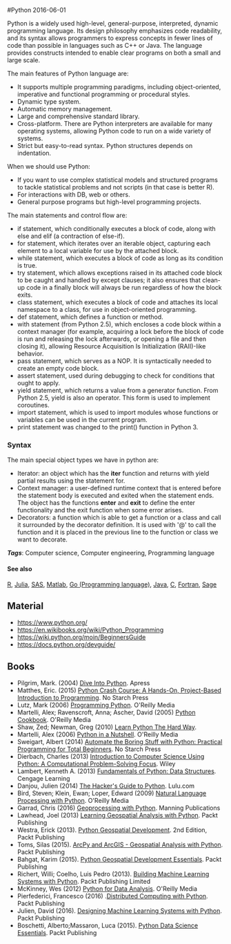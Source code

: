 
#Python
2016-06-01

Python is a widely used high-level, general-purpose, interpreted, dynamic programming language. Its design philosophy emphasizes code readability, and its syntax allows programmers to express concepts in fewer lines of code than possible in languages such as C++ or Java. The language provides constructs intended to enable clear programs on both a small and large scale.


The main features of Python language are:
* It supports multiple programming paradigms, including object-oriented, imperative and functional programming or procedural styles.
* Dynamic type system.
* Automatic memory management.
* Large and comprehensive standard library.
* Cross-platform. There are Python interpreters are available for many operating systems, allowing Python code to run on a wide variety of systems.
* Strict but easy-to-read syntax. Python structures depends on indentation.

When we should use Python:
* If you want to use complex statistical models and structured programs to tackle statistical problems and not scripts (in that case is better R).
* For interactions with DB, web or others.
* General purpose programs but high-level programming projects.


The main statements and control flow are:
* if statement, which conditionally executes a block of code, along with else and elif (a contraction of else-if).
* for statement, which iterates over an iterable object, capturing each element to a local variable for use by the attached block.
* while statement, which executes a block of code as long as its condition is true.
* try statement, which allows exceptions raised in its attached code block to be caught and handled by except clauses; it also ensures that clean-up code in a finally block will always be run regardless of how the block exits.
* class statement, which executes a block of code and attaches its local namespace to a class, for use in object-oriented programming.
* def statement, which defines a function or method.
* with statement (from Python 2.5), which encloses a code block within a context manager (for example, acquiring a lock before the block of code is run and releasing the lock afterwards, or opening a file and then closing it), allowing Resource Acquisition Is Initialization (RAII)-like behavior.
* pass statement, which serves as a NOP. It is syntactically needed to create an empty code block.
* assert statement, used during debugging to check for conditions that ought to apply.
* yield statement, which returns a value from a generator function. From Python 2.5, yield is also an operator. This form is used to implement coroutines.
* import statement, which is used to import modules whose functions or variables can be used in the current program.
* print statement was changed to the print() function in Python 3.

### Syntax
The main special object types we have in python are:
* Iterator: an object which has the __iter__ function and returns with yield partial results using the statement for.
* Context manager: a user-defined runtime context that is entered before the statement body is executed and exited when the statement ends. The object has the functions __enter__ and __exit__ to define the enter functionality and the exit function when some error arises.
* Decorators: a function which is able to get a function or a class and call it surrounded by the decorator definition. It is used with '@' to call the function and it is placed in the previous line to the function or class we want to decorate.

***Tags***: Computer science, Computer engineering, Programming language

#### See also
[R](/r), [Julia](/julia), [SAS](/sas), [Matlab](/matlab), [Go (Programming language)](/go_(programming_language)), [Java](/java), [C](/c), [Fortran](/fortran), [Sage](/sage)
## Material
* https://www.python.org/
* https://en.wikibooks.org/wiki/Python_Programming
* https://wiki.python.org/moin/BeginnersGuide
* https://docs.python.org/devguide/

## Books
* Pilgrim, Mark. (2004) [Dive Into Python](https://www.goodreads.com/book/show/24038.Dive_Into_Python). Apress
* Matthes, Eric. (2015) [Python Crash Course: A Hands-On, Project-Based Introduction to Programming](https://www.goodreads.com/book/show/23241059-python-crash-course). No Starch Press
* Lutz, Mark (2006) [Programming Python](https://www.goodreads.com/book/show/80436.Programming_Python). O'Reilly Media
* Martelli, Alex; Ravenscroft, Anna; Ascher, David (2005) [Python Cookbook](https://www.goodreads.com/book/show/80437.Python_Cookbook). O'Reilly Media
* Shaw, Zed; Newman, Greg (2010) [Learn Python The Hard Way](https://www.goodreads.com/book/show/8341335-learn-python-the-hard-way).
* Martelli, Alex (2006) [Python in a Nutshell](https://www.goodreads.com/book/show/80438.Python_in_a_Nutshell). O'Reilly Media
* Sweigart, Albert (2014) [Automate the Boring Stuff with Python: Practical Programming for Total Beginners](https://www.goodreads.com/book/show/22514127-automate-the-boring-stuff-with-python). No Starch Press
* Dierbach, Charles (2013) [Introduction to Computer Science Using Python: A Computational Problem-Solving Focus](https://www.goodreads.com/book/show/19825917-introduction-to-computer-science-using-python). Wiley
* Lambert, Kenneth A. (2013) [Fundamentals of Python: Data Structures](https://www.goodreads.com/book/show/17993410-fundamentals-of-python). Cengage Learning
* Danjou, Julien (2014) [The Hacker's Guide to Python](https://www.goodreads.com/book/show/21796023-the-hacker-s-guide-to-python). Lulu.com
* Bird, Steven; Klein, Ewan; Loper, Edward (2009) [Natural Language Processing with Python](https://www.goodreads.com/book/show/6392569-natural-language-processing-with-python). O'Reilly Media
* Garrad, Chris (2016) [Geoprocessing with Python](https://www.goodreads.com/book/show/27037122-geoprocessing-with-python). Manning Publications
* Lawhead, Joel (2013) [Learning Geospatial Analysis with Python](https://www.goodreads.com/book/show/18766948-learning-geospatial-analysis-with-python). Packt Publishing
* Westra, Erick (2013). [Python Geospatial Development](https://www.goodreads.com/book/show/17991315-python-geospatial-development-second-edition). 2nd Edition, Packt Publishing
* Toms, Silas (2015). [ArcPy and ArcGIS - Geospatial Analysis with Python](https://www.goodreads.com/book/show/25049835-arcpy-and-arcgis---geospatial-analysis-with-python). Packt Publishing
* Bahgat, Karim (2015). [Python Geospatial Development Essentials](https://www.goodreads.com/book/show/28452854-python-geospatial-development-essentials). Packt Publishing
* Richert, Willi; Coelho, Luis Pedro (2013). [Building Machine Learning Systems with Python](https://www.goodreads.com/book/show/18248285-building-machine-learning-systems-with-python). Packt Publishing Limited
* McKinney, Wes (2012) [Python for Data Analysis](https://www.goodreads.com/book/show/14744694-python-for-data-analysis). O'Reilly Media
* Pierfederici, Francesco (2016) .[Distributed Computing with Python](https://www.goodreads.com/book/show/29929574-distributed-computing-with-python). Packt Publishing
* Julien, David (2016). [Designing Machine Learning Systems with Python](https://www.goodreads.com/book/show/29902360-designing-machine-learning-systems-with-python). Packt Publishing
* Boschetti, Alberto;Massaron, Luca   (2015). [Python Data Science Essentials](https://www.goodreads.com/book/show/25527772-python-data-science-essentials). Packt Publishing


